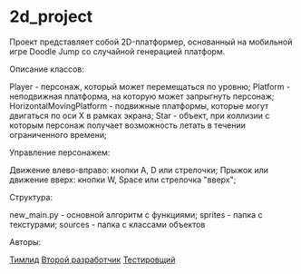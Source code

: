 # 2d_project

Проект представляет собой 2D-платформер, основанный на мобильной игре Doodle Jump со случайной генерацией платформ.


Описание классов:

  Player - персонаж, который может перемещаться по уровню;
  Platform - неподвижная платформа, на которую может запрыгнуть персонаж;
  HorizontalMovingPlatform - подвижные платформы, которые могут двигаться по оси X в рамках экрана;
  Star - объект, при коллизии с которым персонаж получает возможность летать в течении ограниченного времени;
 
 
Управление персонажем:

  Движение влево-вправо: кнопки A, D или стрелочки;
  Прыжок или движение вверх: кнопки W, Space или стрелочка "вверх";
  
  
Структура:

  new_main.py - основной алгоритм с функциями;
  sprites - папка с текстурами;
  sources - папка с классами объектов
  
  
Авторы:

  [Тимлид](https://github.com/qwepoi1972)
  [Второй разработчик](https://github.com/NewWorldBlues)
  [Тестировщий](https://github.com/DonskikhIIU)
